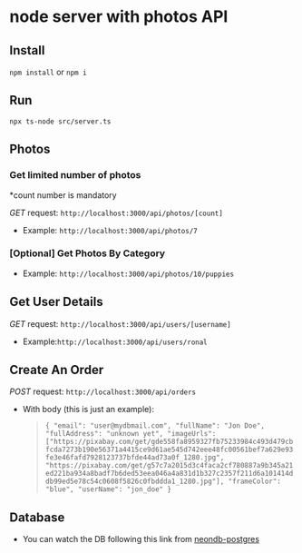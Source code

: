 # node server with photos API
## Install 
`npm install` or `npm i`

## Run
`npx ts-node src/server.ts`

## Photos
### Get limited number of photos 

*count number is mandatory

*GET* request: `http://localhost:3000/api/photos/[count]`
- Example: `http://localhost:3000/api/photos/7`

### [Optional] Get Photos By Category
- Example: `http://localhost:3000/api/photos/10/puppies`

## Get User Details

*GET* request: `http://localhost:3000/api/users/[username]`
- Example:`http://localhost:3000/api/users/ronal`

## Create An Order

*POST* request: `http://localhost:3000/api/orders`<br>
- With body (this is just an example):
  >`{
	"email": "user@mydbmail.com",
  "fullName": "Jon Doe",
  "fullAddress": "unknown yet",
  "imageUrls": ["https://pixabay.com/get/gde558fa8959327fb75233984c493d479cbfcda7273b190e56371a4415ce9d61ae545d742eee48fc00561bef7a629e93fe3e46fafd7928123737bfde44ad73a0f_1280.jpg", "https://pixabay.com/get/g57c7a2015d3c4faca2cf780887a9b345a21ed221ba934a8badf7b6ded53eea046a4a831d1b327c2357f211d6a101414ddb99ed5e78c54c0608f5826c0fbddda1_1280.jpg"],
  "frameColor": "blue",
  "userName": "jon_doe"
}`

## Database
- You can watch the DB following this link from [neondb-postgres](https://console.neon.tech/app/projects/royal-king-86899612/branches/br-yellow-star-a5yzpdqt/tables?database=neondb)
